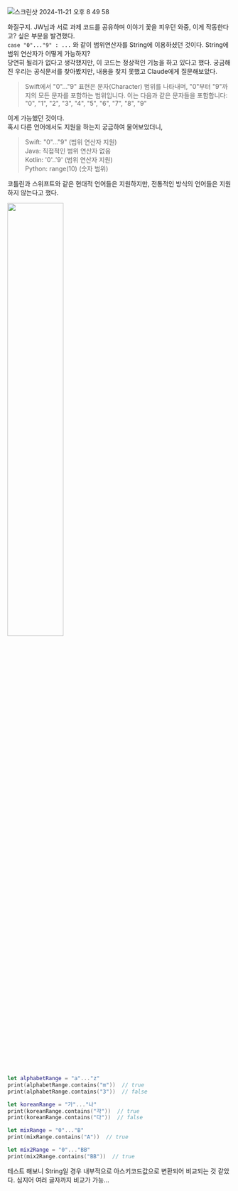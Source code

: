 ![스크린샷 2024-11-21 오후 8 49 58](https://github.com/user-attachments/assets/2032b26e-f7b1-423b-b1ba-f3eaa79595b3)

화질구지.
JW님과 서로 과제 코드를 공유하며 이야기 꽃을 피우던 와중, 이게 작동한다고? 싶은 부분을 발견했다.  
`case "0"..."9" : ...` 와 같이 범위연산자를 String에 이용하셨던 것이다.
String에 범위 연산자가 어떻게 가능하지?  
당연히 될리가 없다고 생각했지만, 이 코드는 정상적인 기능을 하고 있다고 했다.
궁금해진 우리는 공식문서를 찾아봤지만, 내용을 찾지 못했고 Claude에게 질문해보았다.

> Swift에서 "0"..."9" 표현은 문자(Character) 범위를 나타내며, "0"부터 "9"까지의 모든 문자를 포함하는 범위입니다. 이는 다음과 같은 문자들을 포함합니다:
"0", "1", "2", "3", "4", "5", "6", "7", "8", "9"

이게 가능했던 것이다.  
혹시 다른 언어에서도 지원을 하는지 궁금하여 물어보았더니,

> Swift: "0"..."9" (범위 연산자 지원) </br>
Java: 직접적인 범위 연산자 없음 </br>
Kotlin: '0'..'9' (범위 연산자 지원) </br>
Python: range(10) (숫자 범위)

코틀린과 스위프트와 같은 현대적 언어들은 지원하지만, 전통적인 방식의 언어들은 지원하지 않는다고 했다. 

<img src="https://cdn2.ppomppu.co.kr/zboard/data3/2021/0608/m_1623153743_6368_6d58e24f4920a4368a4f8cad8db0230e.png" width="50%"/>


```swift
let alphabetRange = "a"..."z"
print(alphabetRange.contains("m"))  // true
print(alphabetRange.contains("3"))  // false

let koreanRange = "가"..."나"
print(koreanRange.contains("각"))  // true
print(koreanRange.contains("다"))  // false

let mixRange = "0"..."B"
print(mixRange.contains("A"))  // true

let mix2Range = "0"..."BB"
print(mix2Range.contains("BB"))  // true
```

테스트 해보니 String일 경우 내부적으로 아스키코드값으로 변환되어 비교되는 것 같았다. 심지어 여러 글자까지 비교가 가능...